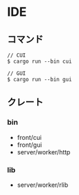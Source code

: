 # IDE

## コマンド

```
// CUI
$ cargo run --bin cui

// GUI
$ cargo run --bin gui
```

## クレート

### bin

- front/cui
- front/gui
- server/worker/http

### lib

- server/worker/rlib
